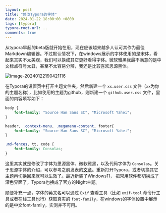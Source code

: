 ```yaml
---
layout: post
title: "修改Typora的字体"
date: 2024-01-22 18:00:00 +0800
tags: [typora]
typora-root-url: ..
comments: true
---
```


从typora早起的beta版就开始在用，现在应该越来越多人认可其作为最佳Markdown编辑器。不过默认情况下，在windows展示的字体使用的是宋体，看起来其实不太美观，我们可以换成其它更好看得字体。微软雅黑我最不满意的是中文标点符号太丑，甚至不太容易分辨，我还是比较喜欢思源黑体。

![image-20240122190421116](https://pic-1251468582.picsh.myqcloud.com/pic/2024/01/22/c47fcf.png)

在Typora的设置页中打开主题文件夹，然后新建一个 `xx.user.css` 文件（`xx`为你的主题名称），比如使用的主题为github，则新建一个 `github.user.css` 文件，里面的内容填写如下：

```css
body {
    font-family: "Source Han Sans SC", "Microsoft Yahei";
}

header, .context-menu, .megamenu-content, footer{
    font-family: "Source Han Sans SC", "Microsoft Yahei";
}

.md-fences, tt, code {
    font-family: Consolas;
}

```

这里其实就是修改了字体为思源黑体、微软雅黑，以及代码字体为 `Consolas`。关于思源字体的介绍，可以参考之前发表的[文章](/2020-12-04/source-hans-font-intro.html)。重新打开Typora，或者切换其它主题再切换回来就可以生效了。最近新装了Windows11， 把常用软件都切换成了深色界面了，Typora也换成了官方的Night主题。

顺便补充一点，字体的英文名可以通过 `Exif` 查看工具（比如 `exif-tool` 命令行工具或者在线工具也行）获取真实的 `font-family`，在windows的字体设置中展示的是中文font-family，实测并不可用。

